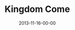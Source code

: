 ---
layout: message
category: message
series: "Kingdom Come"
title: "Kingdom Come"
date: 2013-11-16-00-00
message_id: 831
sc-permalink-url: "http://soundcloud.com/crdschurch/kingdom-come"
audio: "http://s3.amazonaws.com/crossroads-media/messages/audio/111613forweb.mp3"
audio-duration: "48:56"
tag: 
 - brian-tome
 - journey
 - kingdom-come
 - crossroads-church
explicit: false
---